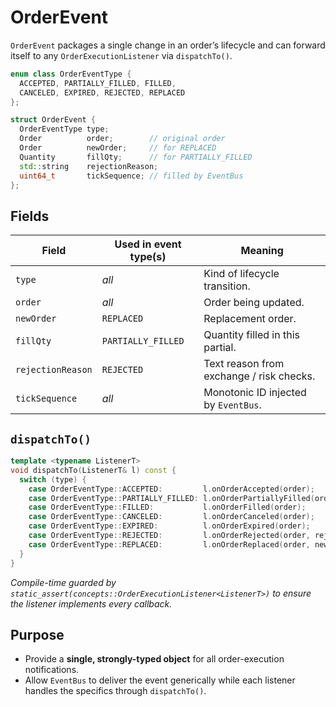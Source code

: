 # OrderEvent

`OrderEvent` packages a single change in an order’s lifecycle and can forward itself
to any `OrderExecutionListener` via `dispatchTo()`.

````cpp
enum class OrderEventType {
  ACCEPTED, PARTIALLY_FILLED, FILLED,
  CANCELED, EXPIRED, REJECTED, REPLACED
};

struct OrderEvent {
  OrderEventType type;
  Order          order;        // original order
  Order          newOrder;     // for REPLACED
  Quantity       fillQty;      // for PARTIALLY_FILLED
  std::string    rejectionReason;
  uint64_t       tickSequence; // filled by EventBus
};
````

## Fields

| Field             | Used in event type(s) | Meaning                                  |
| ----------------- | --------------------- | ---------------------------------------- |
| `type`            | *all*                 | Kind of lifecycle transition.            |
| `order`           | *all*                 | Order being updated.                     |
| `newOrder`        | `REPLACED`            | Replacement order.                       |
| `fillQty`         | `PARTIALLY_FILLED`    | Quantity filled in this partial.         |
| `rejectionReason` | `REJECTED`            | Text reason from exchange / risk checks. |
| `tickSequence`    | *all*                 | Monotonic ID injected by `EventBus`.     |

## `dispatchTo()`

```cpp
template <typename ListenerT>
void dispatchTo(ListenerT& l) const {
  switch (type) {
    case OrderEventType::ACCEPTED:         l.onOrderAccepted(order);                 break;
    case OrderEventType::PARTIALLY_FILLED: l.onOrderPartiallyFilled(order, fillQty); break;
    case OrderEventType::FILLED:           l.onOrderFilled(order);                   break;
    case OrderEventType::CANCELED:         l.onOrderCanceled(order);                 break;
    case OrderEventType::EXPIRED:          l.onOrderExpired(order);                  break;
    case OrderEventType::REJECTED:         l.onOrderRejected(order, rejectionReason);break;
    case OrderEventType::REPLACED:         l.onOrderReplaced(order, newOrder);       break;
  }
}
```

*Compile-time guarded by `static_assert(concepts::OrderExecutionListener<ListenerT>)`
to ensure the listener implements every callback.*

## Purpose

* Provide a **single, strongly-typed object** for all order-execution notifications.
* Allow `EventBus` to deliver the event generically while each listener handles the specifics through `dispatchTo()`.
